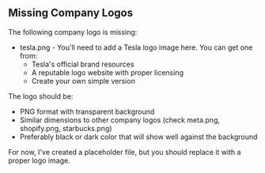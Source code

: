 ## Missing Company Logos

The following company logo is missing:

- tesla.png - You'll need to add a Tesla logo image here. You can get one from:
  - Tesla's official brand resources
  - A reputable logo website with proper licensing
  - Create your own simple version

The logo should be:
- PNG format with transparent background
- Similar dimensions to other company logos (check meta.png, shopify.png, starbucks.png)
- Preferably black or dark color that will show well against the background

For now, I've created a placeholder file, but you should replace it with a proper logo image.
